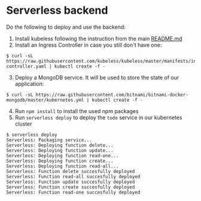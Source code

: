 # Serverless backend

Do the following to deploy and use the backend:

1. Install kubeless following the instruction from the main [README.md](../../../README.md)
2. Install an Ingress Controller in case you still don't have one:
```
$ curl -sL https://raw.githubusercontent.com/kubeless/kubeless/master/manifests/ingress/ingress-controller.yaml | kubectl create -f - 
```
3. Deploy a MongoDB service. It will be used to store the state of our application:
```console
$ curl -sL https://raw.githubusercontent.com/bitnami/bitnami-docker-mongodb/master/kubernetes.yml | kubectl create -f -
```
4. Run `npm install` to install the used npm packages
3. Run `serverless deploy` to deploy the `todo` service in our kubernetes cluster
```console
$ serverless deploy
Serverless: Packaging service...
Serverless: Deploying function delete...
Serverless: Deploying function update...
Serverless: Deploying function read-one...
Serverless: Deploying function create...
Serverless: Deploying function read-all...
Serverless: Function delete succesfully deployed
Serverless: Function read-all succesfully deployed
Serverless: Function update succesfully deployed
Serverless: Function create succesfully deployed
Serverless: Function read-one succesfully deployed
```